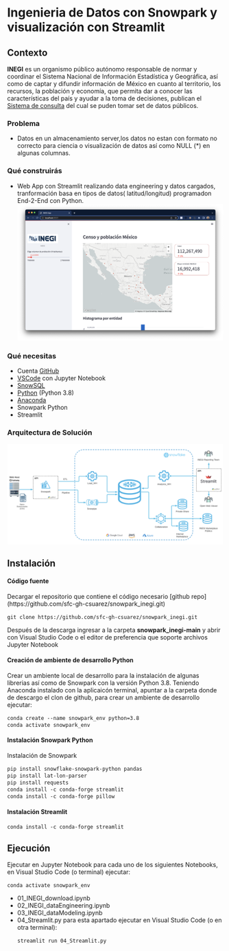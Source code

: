 

# Ingenieria de Datos con Snowpark y visualización con Streamlit


## Contexto 
**INEGI** es un organismo público autónomo responsable de normar y coordinar el Sistema Nacional de Información Estadística y Geográfica, así como de captar y difundir información de México en cuanto al territorio, los recursos, la población y economía, que permita dar a conocer las características del país y ayudar a la toma de decisiones, publican el [Sistema de consulta](https://www.inegi.org.mx/siscon/) del cual se puden tomar set de datos públicos.

### Problema
- Datos en un almacenamiento server,los datos no estan con formato no correcto para ciencia o visualización de datos así como NULL (*) en algunas columnas.


### Qué construirás 
- Web App con Streamlit realizando data engineering y datos cargados, tranformación basa en tipos de datos( latitud/longitud) programadon End-2-End con Python.
![App](https://github.com/sfc-gh-csuarez/snowpark_inegi/blob/main/img/st1.png)

### Qué necesitas 
- Cuenta [GitHub](https://github.com/)  
- [VSCode](https://code.visualstudio.com/download) con Jupyter Notebook
- [SnowSQL](https://developers.snowflake.com/snowsql/)  
- [Python](https://www.python.org/) (Python 3.8)
- [Anaconda](https://www.anaconda.com/products/distribution)
- Snowpark Python 
- Streamlit 

### Arquitectura de Solución
![Arquitectura y modelo de servicio desde descarga de archivos en fuente Hosting de proveedor de datos, extracción y tranformación de datos con Snowpark Python, carga desde código hacia internal stage con Snoeflake, y a través de Streamlit y Python implementar la visualización de datos](https://github.com/sfc-gh-csuarez/snowpark_inegi/blob/main/img/modelo.png)


## Instalación

<h4>Código fuente</h4>
Decargar el repositorio que contiene el código necesario
[github repo](https://github.com/sfc-gh-csuarez/snowpark_inegi.git)

```shell
git clone https://github.com/sfc-gh-csuarez/snowpark_inegi.git 
```
Después de la descarga ingresar a la carpeta **snowpark_inegi-main** y abrir con Visual Studio Code o el editor de preferencia que soporte archivos Jupyter Notebook  

<h4>Creación de ambiente de desarrollo Python</h4> 
Crear un ambiente local de desarrollo para la instalación de algunas librerias así como de Snowpark con la versión Python 3.8.
Teniendo Anaconda instalado con la aplicaicón terminal, apuntar a la carpeta donde de descargo el clon de github, para crear un ambiente de desarrollo ejecutar:

```shell
conda create --name snowpark_env python=3.8 
conda activate snowpark_env
```

<h4>Instalación Snowpark Python</h4> 
Instalación de Snowpark 

```shell
pip install snowflake-snowpark-python pandas
pip install lat-lon-parser
pip install requests
conda install -c conda-forge streamlit 
conda install -c conda-forge pillow
```

<h4>Instalación Streamlit </h4> 

```shell
conda install -c conda-forge streamlit  
```

## Ejecución

Ejecutar en Jupyter Notebook para cada uno de los siguientes Notebooks, en Visual Studio Code (o terminal) ejecutar:

```shell
conda activate snowpark_env
```

<ul>
<li>01_INEGI_download.ipynb</li>
<li>02_INEGI_dataEngineering.ipynb</li>
<li>03_INEGI_dataModeling.ipynb</li>
<li>04_Streamlit.py
 para esta apartado ejecutar en Visual Studio Code (o en otra terminal):
 
 ```shell
streamlit run 04_Streamlit.py
```

</li>
</ul>